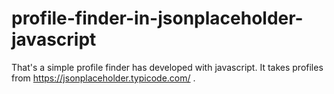 # profile-finder-in-jsonplaceholder-javascript
That's a simple profile finder has developed with javascript. It takes profiles from https://jsonplaceholder.typicode.com/ .
